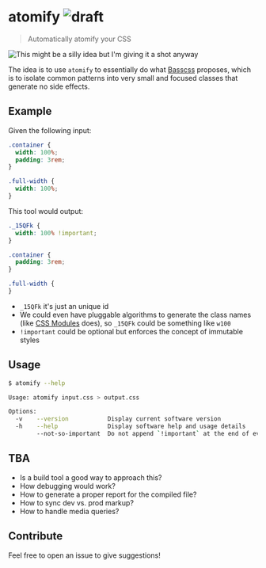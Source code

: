 [basscss]: http://www.basscss.com
[css-modules]: https://github.com/css-modules/css-modules

# atomify ![draft](https://img.shields.io/badge/status-draft-blue.svg?style=flat-square)

> Automatically atomify your CSS

![This might be a silly idea but I'm giving it a shot anyway](http://messages.hellobits.com/warning.svg?message=This%20might%20be%20a%20silly%20idea%20but%20I'm%20giving%20it%20a%20shot%20anyway)

The idea is to use `atomify` to essentially do what [Basscss][basscss] proposes,
which is to isolate common patterns into very small and focused classes that
generate no side effects.

## Example

Given the following input:

```css
.container {
  width: 100%;
  padding: 3rem;
}

.full-width {
  width: 100%;
}
```

This tool would output:

```css
._15QFk {
  width: 100% !important;
}

.container {
  padding: 3rem;
}

.full-width {
}
```

* `_15QFk` it's just an unique id
* We could even have pluggable algorithms to generate the class names (like [CSS Modules][css-modules] does), so `_15QFk` could be something like `w100`
* `!important` could be optional but enforces the concept of immutable styles

## Usage

```sh
$ atomify --help

Usage: atomify input.css > output.css

Options:
  -v    --version           Display current software version
  -h    --help              Display software help and usage details
        --not-so-important  Do not append `!important` at the end of every rule
```

## TBA

* Is a build tool a good way to approach this?
* How debugging would work?
* How to generate a proper report for the compiled file?
* How to sync dev vs. prod markup?
* How to handle media queries?

## Contribute

Feel free to open an issue to give suggestions!
